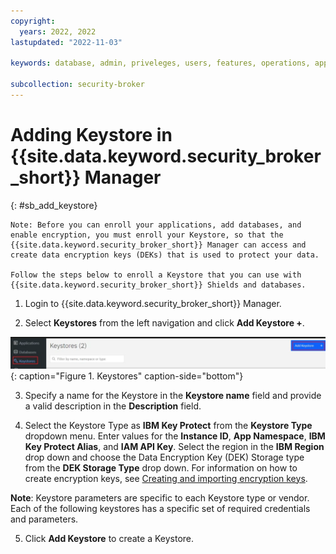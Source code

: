 ```yaml
---
copyright:
  years: 2022, 2022
lastupdated: "2022-11-03"

keywords: database, admin, priveleges, users, features, operations, application

subcollection: security-broker
---
```


# Adding Keystore in {{site.data.keyword.security_broker_short}} Manager
{: #sb_add_keystore}

    Note: Before you can enroll your applications, add databases, and enable encryption, you must enroll your Keystore, so that the {{site.data.keyword.security_broker_short}} Manager can access and create data encryption keys (DEKs) that is used to protect your data. 
    
    Follow the steps below to enroll a Keystore that you can use with {{site.data.keyword.security_broker_short}} Shields and databases.

1. Login to {{site.data.keyword.security_broker_short}} Manager.

2.  Select **Keystores** from the left navigation and click **Add Keystore +**.

![Keystores](../images/keystore.svg){: caption="Figure 1. Keystores" caption-side="bottom"}

3.  Specify a name for the Keystore in the **Keystore name** field and
    provide a valid description in the **Description** field.

4.  Select the Keystore Type as **IBM Key Protect** from the **Keystore Type** dropdown menu. 
    Enter values for the **Instance ID**, **App Namespace**, **IBM Key Protect Alias**, and **IAM API Key**. Select the region in the **IBM Region** drop down and choose the Data
    Encryption Key (DEK) Storage type from the **DEK Storage Type** drop down. For information on how to create encryption keys, see [Creating and importing encryption
    keys](https://cloud.ibm.com/docs/key-protect?topic=key-protect-tutorial-import-keys).

**Note**: Keystore parameters are specific to each Keystore type or
vendor. Each of the following keystores has a specific set of required
credentials and parameters.

5.  Click **Add Keystore** to create a Keystore.

